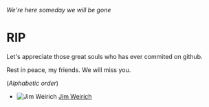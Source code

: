_We're here someday we will be gone_

RIP
===

<!-- This list is used to miss those who had a github account and shared there great works to public -->
Let's appreciate those great souls who has ever commited on github.

Rest in peace, my friends. We will miss you.

(_Alphabetic order_)

<!-- Name linked to a single page(${github account}.md -->
 * ![Jim Weirich](https://0.gravatar.com/avatar/b2e519cf5d98262296c37f3d01cb1cf0?d=https%3A%2F%2Fidenticons.github.com%2F621c090c3a61c6809130675a63897a0f.png&r=x&s=24) [Jim Weirich](jimweirich.md) 


